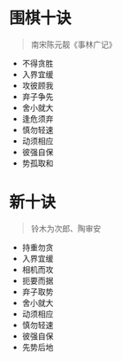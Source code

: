 # 围棋十诀

> 南宋陈元靓《事林广记》

* 不得贪胜
* 入界宜缓
* 攻彼顾我
* 弃子争先
* 舍小就大
* 逢危须弃
* 慎勿轻速
* 动须相应
* 彼强自保
* 势孤取和

# 新十诀

> 铃木为次郎、陶审安

* 持重勿贪
* 入界宜缓
* 相机而攻
* 扼要而据
* 弃子取势
* 舍小就大
* 动须相应
* 慎勿轻速
* 彼强自保
* 先势后地


